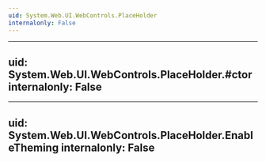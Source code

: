 ```yaml
---
uid: System.Web.UI.WebControls.PlaceHolder
internalonly: False
---
```


---
uid: System.Web.UI.WebControls.PlaceHolder.#ctor
internalonly: False
---

---
uid: System.Web.UI.WebControls.PlaceHolder.EnableTheming
internalonly: False
---
